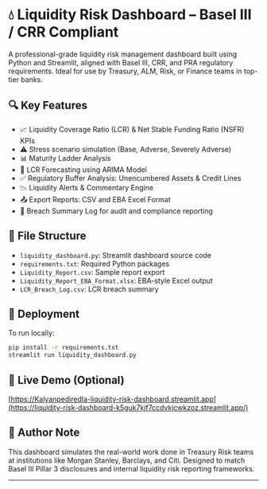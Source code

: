 
# 💧 Liquidity Risk Dashboard – Basel III / CRR Compliant

A professional-grade liquidity risk management dashboard built using Python and Streamlit, aligned with Basel III, CRR, and PRA regulatory requirements. Ideal for use by Treasury, ALM, Risk, or Finance teams in top-tier banks.

## 🔍 Key Features

- 📈 Liquidity Coverage Ratio (LCR) & Net Stable Funding Ratio (NSFR) KPIs
- ⚠️ Stress scenario simulation (Base, Adverse, Severely Adverse)
- 📊 Maturity Ladder Analysis
- 🔮 LCR Forecasting using ARIMA Model
- ✅ Regulatory Buffer Analysis: Unencumbered Assets & Credit Lines
- 📉 Liquidity Alerts & Commentary Engine
- 📤 Export Reports: CSV and EBA Excel Format
- 🧾 Breach Summary Log for audit and compliance reporting

## 📂 File Structure

- `liquidity_dashboard.py`: Streamlit dashboard source code
- `requirements.txt`: Required Python packages
- `Liquidity_Report.csv`: Sample report export
- `Liquidity_Report_EBA_Format.xlsx`: EBA-style Excel output
- `LCR_Breach_Log.csv`: LCR breach summary

## 🚀 Deployment

To run locally:
```bash
pip install -r requirements.txt
streamlit run liquidity_dashboard.py
```

## 🔗 Live Demo (Optional)
[https://Kalyanpediredla-liquidity-risk-dashboard.streamlit.app](https://liquidity-risk-dashboard-k5guk7kjf7ccdvkjcwkzoz.streamlit.app/)

## 📌 Author Note

This dashboard simulates the real-world work done in Treasury Risk teams at institutions like Morgan Stanley, Barclays, and Citi. Designed to match Basel III Pillar 3 disclosures and internal liquidity risk reporting frameworks.

---
